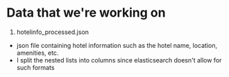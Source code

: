 # Data that we're working on
1. hotelinfo_processed.json
- json file containing hotel information such as the hotel name, location, amenities, etc.
- I split the nested lists into columns since elasticsearch doesn't allow for such formats
